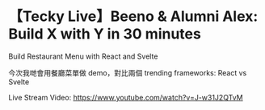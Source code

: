 # 【Tecky Live】Beeno & Alumni Alex: Build X with Y in 30 minutes

Build Restaurant Menu with React and Svelte

今次我哋會用餐廳菜單做 demo，對比兩個 trending frameworks: React vs Svelte

Live Stream Video: https://www.youtube.com/watch?v=J-w31J2QTvM

